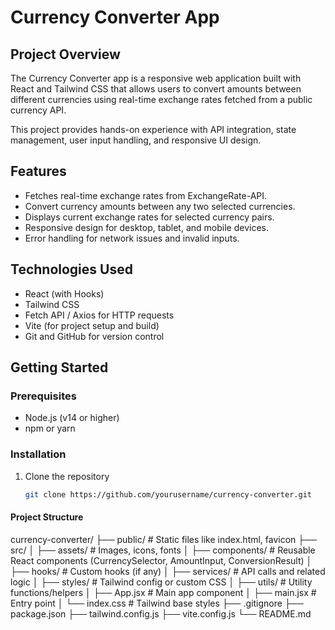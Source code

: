 # Currency Converter App

## Project Overview
The Currency Converter app is a responsive web application built with React and Tailwind CSS that allows users to convert amounts between different currencies using real-time exchange rates fetched from a public currency API.

This project provides hands-on experience with API integration, state management, user input handling, and responsive UI design.

## Features
- Fetches real-time exchange rates from ExchangeRate-API.
- Convert currency amounts between any two selected currencies.
- Displays current exchange rates for selected currency pairs.
- Responsive design for desktop, tablet, and mobile devices.
- Error handling for network issues and invalid inputs.

## Technologies Used
- React (with Hooks)
- Tailwind CSS
- Fetch API / Axios for HTTP requests
- Vite (for project setup and build)
- Git and GitHub for version control

## Getting Started

### Prerequisites
- Node.js (v14 or higher)
- npm or yarn

### Installation
1. Clone the repository  
   ```bash
   git clone https://github.com/yourusername/currency-converter.git

#### Project Structure
currency-converter/
├── public/                 # Static files like index.html, favicon
├── src/
│   ├── assets/             # Images, icons, fonts
│   ├── components/         # Reusable React components (CurrencySelector, AmountInput, ConversionResult)
│   ├── hooks/              # Custom hooks (if any)
│   ├── services/           # API calls and related logic
│   ├── styles/             # Tailwind config or custom CSS
│   ├── utils/              # Utility functions/helpers
│   ├── App.jsx             # Main app component
│   ├── main.jsx            # Entry point
│   └── index.css           # Tailwind base styles
├── .gitignore
├── package.json
├── tailwind.config.js
├── vite.config.js
└── README.md